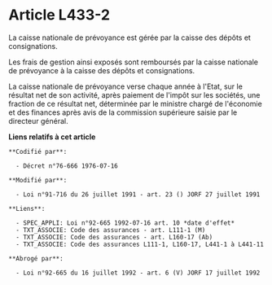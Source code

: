 # Article L433-2

La caisse nationale de prévoyance est gérée par la caisse des dépôts et consignations.

Les frais de gestion ainsi exposés sont remboursés par la caisse nationale de prévoyance à la caisse des dépôts et
consignations.

La caisse nationale de prévoyance verse chaque année à l'Etat, sur le résultat net de son activité, après paiement de l'impôt
sur les sociétés, une fraction de ce résultat net, déterminée par le ministre chargé de l'économie et des finances après avis
de la commission supérieure saisie par le directeur général.

**Liens relatifs à cet article**

	**Codifié par**:

	  - Décret n°76-666 1976-07-16

	**Modifié par**:

	  - Loi n°91-716 du 26 juillet 1991 - art. 23 () JORF 27 juillet 1991

	**Liens**:

	  - SPEC_APPLI: Loi n°92-665 1992-07-16 art. 10 *date d'effet*
	  - TXT_ASSOCIE: Code des assurances - art. L111-1 (M)
	  - TXT_ASSOCIE: Code des assurances - art. L160-17 (Ab)
	  - TXT_ASSOCIE: Code des assurances L111-1, L160-17, L441-1 à L441-11

	**Abrogé par**:

	  - Loi n°92-665 du 16 juillet 1992 - art. 6 (V) JORF 17 juillet 1992
